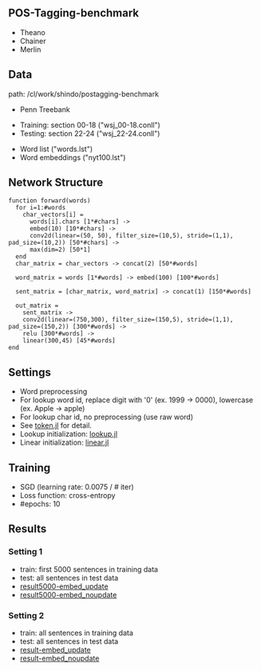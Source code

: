 ## POS-Tagging-benchmark
- Theano
- Chainer
- Merlin

## Data
path: /cl/work/shindo/postagging-benchmark

* Penn Treebank
 - Training: section 00-18 ("wsj_00-18.conll")
 - Testing: section 22-24 ("wsj_22-24.conll")
* Word list ("words.lst")
* Word embeddings ("nyt100.lst")

## Network Structure
```
function forward(words)
  for i=1:#words
    char_vectors[i] =
      words[i].chars [1*#chars] ->
      embed(10) [10*#chars] ->
      conv2d(linear=(50, 50), filter_size=(10,5), stride=(1,1), pad_size=(10,2)) [50*#chars] ->
      max(dim=2) [50*1]
  end
  char_matrix = char_vectors -> concat(2) [50*#words]
  
  word_matrix = words [1*#words] -> embed(100) [100*#words]
  
  sent_matrix = [char_matrix, word_matrix] -> concat(1) [150*#words]
  
  out_matrix =
    sent_matrix ->
    conv2d(linear=(750,300), filter_size=(150,5), stride=(1,1), pad_size=(150,2)) [300*#words] ->
    relu [300*#words] ->
    linear(300,45) [45*#words]
end
```

## Settings
* Word preprocessing
 * For lookup word id, replace digit with '0' (ex. 1999 -> 0000), lowercase (ex. Apple -> apple)
 * For lookup char id, no preprocessing (use raw word)
 * See [token.jl](https://github.com/hshindo/POS-Tagging-benchmark/blob/master/Merlin/token.jl) for detail.
* Lookup initialization: [lookup.jl](https://github.com/hshindo/Merlin.jl/blob/master/src/functors/lookup.jl)
* Linear initialization: [linear.jl](https://github.com/hshindo/Merlin.jl/blob/master/src/functors/linear.jl)

## Training
- SGD (learning rate: 0.0075 / # iter)
- Loss function: cross-entropy
- #epochs: 10

## Results
### Setting 1
* train: first 5000 sentences in training data
* test: all sentences in test data
* [result5000-embed_update](https://github.com/hshindo/POS-Tagging-benchmark/blob/master/Merlin/result5000-embed_update.txt)
* [result5000-embed_noupdate](https://github.com/hshindo/POS-Tagging-benchmark/blob/master/Merlin/result5000-embed_noupdate.txt)

### Setting 2
* train: all sentences in training data
* test: all sentences in test data
* [result-embed_update](https://github.com/hshindo/POS-Tagging-benchmark/blob/master/Merlin/result-embed_update.txt)
* [result-embed_noupdate](https://github.com/hshindo/POS-Tagging-benchmark/blob/master/Merlin/result-embed_noupdate.txt)
